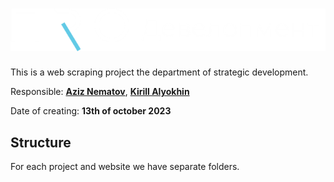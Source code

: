 # ![image](logo.png "ПRО Девелопмент")

This is a web scraping project the department of strategic development.

Responsible: **[Aziz Nematov](https://t.me/ruukes)**, **[Kirill Alyokhin](https://t.me/alkirill)**

Date of creating: **13th of october 2023**

## Structure

For each project and website we have separate folders.

